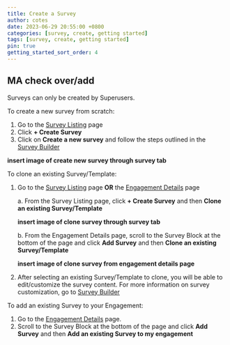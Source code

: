 ```yaml
---
title: Create a Survey
author: cotes
date: 2023-06-29 20:55:00 +0800
categories: [survey, create, getting started]
tags: [survey, create, getting started]
pin: true
getting_started_sort_order: 4
---
```


## MA check over/add

Surveys can only be created by Superusers.  

To create a new survey from scratch:
1. Go to the [Survey Listing](/met-guide/posts/survey-listing/) page
2. Click **+ Create Survey**
3. Click on **Create a new survey** and follow the steps outlined in the [Survey Builder](/met-guide/posts/survey-builder/)

**insert image of create new survey through survey tab**  

To clone an existing Survey/Template:
1. Go to the [Survey Listing](/met-guide/posts/survey-listing/) page **OR** the [Engagement Details](/met-guide/posts/engagement-details/) page
   
    a. From the Survey Listing page, click **+ Create Survey** and then **Clone an existing Survey/Template**

   **insert image of clone survey through survey tab**  

    b. From the Engagement Details page, scroll to the Survey Block at the bottom of the page and click **Add Survey** and then **Clone an existing Survey/Template**
   
    **insert image of clone survey from engagement details page**

2. After selecting an existing Survey/Template to clone, you will be able to edit/customize the survey content. For more information on survey customization, go to [Survey Builder](/met-guide/posts/survey-builder/)

To add an existing Survey to your Engagement:
1. Go to the [Engagement Details](/met-guide/posts/engagement-details/) page.
2. Scroll to the Survey Block at the bottom of the page and click **Add Survey** and then **Add an existing Survey to my engagement**
